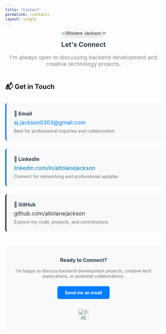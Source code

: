 ```yaml
---
title: "Contact"
permalink: /contact/
layout: single
---
```


<div style="text-align:center; margin-bottom:3rem;">
  <img src="{{ '/assets/img/profile.jpg' | relative_url }}" alt="Altolane Jackson III" 
       style="max-width:150px; border-radius:50%; box-shadow:0 4px 12px rgba(0,0,0,.15);">
  <h2 style="margin:1rem 0 0.5rem; color:#2c3e50;">Let's Connect</h2>
  <p style="color:#7f8c8d; font-size:1.1rem;">I'm always open to discussing backend development and creative technology projects.</p>
</div>

## 📬 Get in Touch

<div style="display:grid; gap:1.5rem; margin:2rem 0;">
  
  <div style="background:#f8f9fa; padding:1.5rem; border-radius:8px; border-left:4px solid #007bff;">
    <h3 style="margin:0 0 0.5rem; color:#2c3e50;">📧 Email</h3>
    <p style="margin:0; font-size:1.1rem;"><a href="mailto:aj.jackson0303@gmail.com" style="color:#007bff; text-decoration:none;">aj.jackson0303@gmail.com</a></p>
    <p style="margin:0.5rem 0 0; color:#6c757d; font-size:0.9rem;">Best for professional inquiries and collaboration</p>
  </div>
  
  <div style="background:#f8f9fa; padding:1.5rem; border-radius:8px; border-left:4px solid #0077b5;">
    <h3 style="margin:0 0 0.5rem; color:#2c3e50;">💼 LinkedIn</h3>
    <p style="margin:0; font-size:1.1rem;"><a href="https://www.linkedin.com/in/altolane-jackson-39a6a9170" style="color:#0077b5; text-decoration:none;">linkedin.com/in/altolanejackson</a></p>
    <p style="margin:0.5rem 0 0; color:#6c757d; font-size:0.9rem;">Connect for networking and professional updates</p>
  </div>
  
  <div style="background:#f8f9fa; padding:1.5rem; border-radius:8px; border-left:4px solid #333;">
    <h3 style="margin:0 0 0.5rem; color:#2c3e50;">🐙 GitHub</h3>
    <p style="margin:0; font-size:1.1rem;"><a href="https://github.com/ajjack0303" style="color:#333; text-decoration:none;">github.com/altolanejackson</a></p>
    <p style="margin:0.5rem 0 0; color:#6c757d; font-size:0.9rem;">Explore my code, projects, and contributions</p>
  </div>
  
</div>

<div style="text-align:center; margin-top:3rem; padding:2rem; background:#f8f9fa; border-radius:8px;">
  <h3 style="margin:0 0 1rem; color:#2c3e50;">Ready to Connect?</h3>
  <p style="margin:0 0 1.5rem; color:#6c757d;">I’m happy to discuss backend development projects, creative tech explorations, or potential collaborations.</p>
  
  <a href="mailto:aj.jackson0303@gmail.com" style="background:#007bff; color:white; padding:0.75rem 1.5rem; text-decoration:none; border-radius:6px; font-weight:bold; display:inline-block;">Send me an email</a>
  
  <div style="margin-top:2rem;">
    <img src="{{ '/assets/img/dae-logo.avif' | relative_url }}" alt="DAE Logo" style="height:35px; opacity:0.7;">
  </div>
</div>
